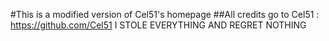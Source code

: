 #This is a modified version of Cel51's homepage
##All credits go to Cel51 : https://github.com/Cel51
I STOLE EVERYTHING AND REGRET NOTHING
